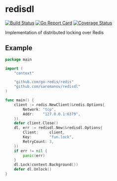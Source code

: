 # redisdl
[![Build Status](https://travis-ci.org/saromanov/redisdl.svg?branch=master)](https://travis-ci.org/saromanov/redisdl)
[![Go Report Card](https://goreportcard.com/badge/github.com/saromanov/redisdl)](https://goreportcard.com/report/github.com/saromanov/redisdl)
[![Coverage Status](https://coveralls.io/repos/github/saromanov/redisdl/badge.svg?branch=master)](https://coveralls.io/github/saromanov/redisdl?branch=master)

Implementation of distributed locking over Redis

## Example
```go
package main

import (
	"context"

	"github.com/go-redis/redis"
	"github.com/saromanov/redisdl"
)

func main() {
	client := redis.NewClient(&redis.Options{
		Network: "tcp",
		Addr:    "127.0.0.1:6379",
	})
	defer client.Close()
	dl, err := redisdl.New(&redisdl.Options{
		Client:     client,
		Key:        "fun.lock",
		RetryCount: 3,
	})
	if err != nil {
		panic(err)
	}
	dl.Lock(context.Background())
	defer dl.Unlock()
}
```